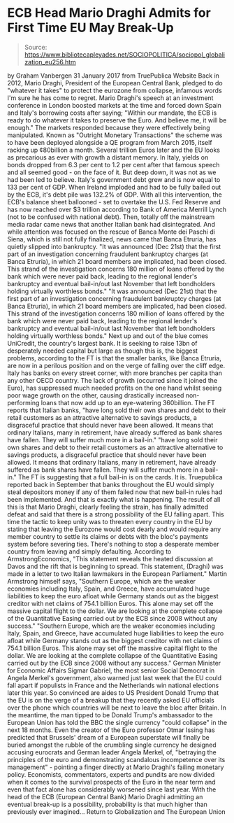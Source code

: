 # ECB Head Mario Draghi Admits for First Time EU May Break-Up

> Source: https://www.bibliotecapleyades.net/SOCIOPOLITICA/sociopol_globalization_eu256.htm

by Graham Vanbergen 31 January 2017
from TruePublica Website
Back in 2012, Mario Draghi,
President of the European Central Bank,
pledged to do "whatever it takes"
to protect the eurozone from collapse,
infamous words I'm sure
he has come to regret.
Mario Draghi's speech at an investment conference in London boosted markets at the time and forced down Spain and Italy's borrowing costs after saying;
"Within our mandate, the ECB is ready to do whatever it takes to preserve the Euro. And believe me, it will be enough."
The markets responded because they were effectively being manipulated.
Known as "Outright Monetary Transactions" the scheme was to have been deployed alongside a QE program from March 2015, itself racking up ¢80billion a month.
Several trillion Euros later and the EU looks as precarious as ever with growth a distant memory.
In Italy, yields on bonds dropped from 6.3 per cent to 1.2 per cent after that famous speech and all seemed good - on the face of it. But deep down, it was not as we had been led to believe. Italy's government debt grew and is now equal to 133 per cent of GDP.
When Ireland imploded and had to be fully bailed out by the ECB, it's debt pile was 132.2% of GDP.
With all this intervention, the ECB's balance sheet ballooned - set to overtake the U.S. Fed Reserve and has now reached over $3 trillion according to Bank of America Merrill Lynch (not to be confused with national debt).
Then, totally off the mainstream media radar came news that another Italian bank had disintegrated.
And while attention was focused on the rescue of Banca Monte dei Paschi di Siena, which is still not fully finalized, news came that Banca Etruria, has quietly slipped into bankruptcy.
"It was announced (Dec 21st) that the first part of an investigation concerning fraudulent bankruptcy charges (at Banca Etruria), in which 21 board members are implicated, had been closed. This strand of the investigation concerns 180 million of loans offered by the bank which were never paid back, leading to the regional lender's bankruptcy and eventual bail-in/out last November that left bondholders holding virtually worthless bonds."
"It was announced (Dec 21st) that the first part of an investigation concerning fraudulent bankruptcy charges (at Banca Etruria), in which 21 board members are implicated, had been closed.
This strand of the investigation concerns 180 million of loans offered by the bank which were never paid back, leading to the regional lender's bankruptcy and eventual bail-in/out last November that left bondholders holding virtually worthless bonds."
Next up and out of the blue comes UniCredit, the country's largest bank.
It is seeking to raise 13bn of desperately needed capital but large as though this is, the biggest problems, according to the FT is that the smaller banks, like Banca Etruria, are now in a perilous position and on the verge of falling over the cliff edge.
Italy has banks on every street corner, with more branches per capita than any other OECD country.
The lack of growth (occurred since it joined the Euro), has suppressed much needed profits on the one hand whilst seeing poor wage growth on the other, causing drastically increased non-performing loans that now add up to an eye-watering 360billion.
The FT reports that Italian banks,
"have long sold their own shares and debt to their retail customers as an attractive alternative to savings products, a disgraceful practice that should never have been allowed. It means that ordinary Italians, many in retirement, have already suffered as bank shares have fallen. They will suffer much more in a bail-in."
"have long sold their own shares and debt to their retail customers as an attractive alternative to savings products, a disgraceful practice that should never have been allowed.
It means that ordinary Italians, many in retirement, have already suffered as bank shares have fallen. They will suffer much more in a bail-in."
The FT is suggesting that a full bail-in is on the cards. It is.
Truepublica reported back in September that banks throughout the EU would simply steal depositors money if any of them failed now that new bail-in rules had been implemented. And that is exactly what is happening.
The result of all this is that Mario Draghi, clearly feeling the strain, has finally admitted defeat and said that there is a strong possibility of the EU falling apart.
This time the tactic to keep unity was to threaten every country in the EU by stating that leaving the Eurozone would cost dearly and would require any member country to settle its claims or debts with the bloc's payments system before severing ties.
There's nothing to stop a desperate member country from leaving and simply defaulting.
According to ArmstrongEconomics,
"This statement reveals the heated discussion at Davos and the rift that is beginning to spread. This statement, (Draghi) was made in a letter to two Italian lawmakers in the European Parliament."
Martin Armstrong himself says,
"Southern Europe, which are the weaker economies including Italy, Spain, and Greece, have accumulated huge liabilities to keep the euro afloat while Germany stands out as the biggest creditor with net claims of 754.1 billion Euros. This alone may set off the massive capital flight to the dollar. We are looking at the complete collapse of the Quantitative Easing carried out by the ECB since 2008 without any success."
"Southern Europe, which are the weaker economies including Italy, Spain, and Greece, have accumulated huge liabilities to keep the euro afloat while Germany stands out as the biggest creditor with net claims of 754.1 billion Euros.
This alone may set off the massive capital flight to the dollar. We are looking at the complete collapse of the Quantitative Easing carried out by the ECB since 2008 without any success."
German Minister for Economic Affairs Sigmar Gabriel, the most senior Social Democrat in Angela Merkel's government, also warned just last week that the EU could fall apart if populists in France and the Netherlands win national elections later this year.
So convinced are aides to US President Donald Trump that the EU is on the verge of a breakup that they recently asked EU officials over the phone which countries will be next to leave the bloc after Britain.
In the meantime, the man tipped to be Donald Trump's ambassador to the European Union has told the BBC the single currency "could collapse" in the next 18 months.
Even the creator of the Euro professor Otmar Issing has predicted that Brussels' dream of a European superstate will finally be buried amongst the rubble of the crumbling single currency he designed accusing eurocrats and German leader Angela Merkel, of,
"betraying the principles of the euro and demonstrating scandalous incompetence over its management" - pointing a finger directly at Mario Draghi's failing monetary policy.
Economists, commentators, experts and pundits are now divided when it comes to the survival prospects of the Euro in the near term and even that fact alone has considerably worsened since last year.
With the head of the ECB (European Central Bank) Mario Draghi admitting an eventual break-up is a possibility, probability is that much higher than previously ever imagined...
Return to Globalization and The European Union
